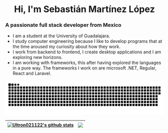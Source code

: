 <h1 align="center">Hi, I'm Sebastián Martínez López</h1>
<h3 align="">A passionate full stack developer from Mexico</h3>

<ul>
 <li>I am a student at the University of Guadalajara.</li>
 <li>I study computer engineering because I like to develop programs that at the time aroused my curiosity about how they work.</li>
 <li>I work from backend to frontend, I create desktop applications and I am exploring new horizons.</li>
 <li>I am working with frameworks, this after having explored the languages in a pure way. The frameworks I work on are microsoft .NET, Regular, React and Laravel.</li>
</ul>

<a href="https://github.com/Ultron021122"><img src="snake.svg"></a>

 | <a href="#"><img align="center" src="https://github-readme-stats.vercel.app/api?username=Ultron021122&show_icons=true&include_all_commits=true&theme=dark&hide_border=false&repo=github-readme-stats" alt="Ultron021122's github stats" /></a> | <a href="#"><img align="center" src="https://github-readme-stats.vercel.app/api/top-langs/?username=Ultron021122&layout=6&theme=dark&hide_border=false&repo=github-readme-stats" /></a> |
| ------------- | ------------- |

